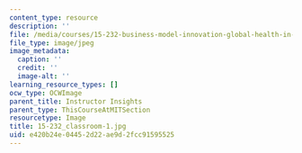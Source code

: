 ```yaml
---
content_type: resource
description: ''
file: /media/courses/15-232-business-model-innovation-global-health-in-frontier-markets-fall-2013/e420b24e04452d22ae9d2fcc91595525_15-232_classroom-1.jpg
file_type: image/jpeg
image_metadata:
  caption: ''
  credit: ''
  image-alt: ''
learning_resource_types: []
ocw_type: OCWImage
parent_title: Instructor Insights
parent_type: ThisCourseAtMITSection
resourcetype: Image
title: 15-232_classroom-1.jpg
uid: e420b24e-0445-2d22-ae9d-2fcc91595525
---
```


